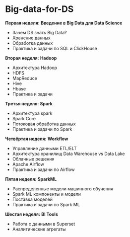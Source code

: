 # Big-data-for-DS

**Первая неделя:**
**Введение в Big Data для Data Science**
- Зачем DS знать Big Data?
- Хранение данных
- Обработка данных
- Практика и задачи по SQL и ClickHouse

**Вторая неделя:**
**Hadoop**
- Архитектура Hadoop
- HDFS
- MapReduce
- Hive
- Hbase
- Практика и задачи

**Третья неделя:**
**Spark**
- Архитектура spark
- Spark Core
- Потоковая обработка данных
- Практика и задачи по Spark

**Четвёртая неделя:**
**Workflow**
- Управление данными ETL/ELT
- Архитектура хранилищ Data Warehouse vs Data Lake
- Облачные решения
- Apache Airflow
- Практика и задачи по Airflow

**Пятая неделя:**
**SparkML**
- Распределенные модели машинного обучения
- Spark ML компоненты и модели
- Поставка моделей
- Практика и задачи по Spark ML

**Шестая неделя:**
**BI Tools**
- Работа с данными в Superset
- Аналитические агрегаты
